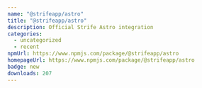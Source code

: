 ```yaml
---
name: "@strifeapp/astro"
title: "@strifeapp/astro"
description: Official Strife Astro integration
categories:
  - uncategorized
  - recent
npmUrl: https://www.npmjs.com/package/@strifeapp/astro
homepageUrl: https://www.npmjs.com/package/@strifeapp/astro
badge: new
downloads: 207
---
```

